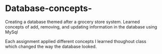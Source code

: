 # Database-concepts-
Creating a database themed after a grocery store system. Learned concepts of add, removing, and updating information in the database using MySql

Each assignment applied different concepts I learned thoughout class which changed the way the database looked.
